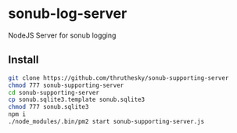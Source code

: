 # sonub-log-server

NodeJS Server for sonub logging

## Install

```` sh
git clone https://github.com/thruthesky/sonub-supporting-server
chmod 777 sonub-supporting-server
cd sonub-supporting-server
cp sonub.sqlite3.template sonub.sqlite3
chmod 777 sonub.sqlite3
npm i
./node_modules/.bin/pm2 start sonub-supporting-server.js
````
